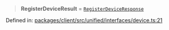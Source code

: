 > **RegisterDeviceResult** = [`RegisterDeviceResponse`](../interfaces/RegisterDeviceResponse.md)

Defined in: [packages/client/src/unified/interfaces/device.ts:21](https://github.com/signalwire/signalwire-js/blob/52fa77b6c8db68f4c99b30b3776f45a4309e15bf/packages/client/src/unified/interfaces/device.ts#L21)

